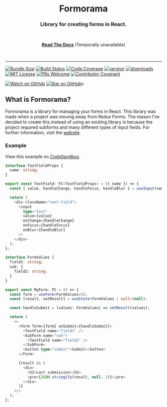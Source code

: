 <div style="text-align: center">
<h1>Formorama</h1>

<h3>Library for creating forms in React.</h3>

<br />

[**Read The Docs**](https://formorama.org/docs/introduction) (Temporally unavailable)

<br />
</div>

<hr />

[![Bundle Size][bundlephobia-badge]][bundlephobia]
[![Build Status][build-badge]][build]
[![Code Coverage][coverage-badge]][coverage]
[![version][version-badge]][package]
[![downloads][downloads-badge]][npmtrends]
[![MIT License][license-badge]][license]
[![PRs Welcome][prs-badge]][prs]
[![Contributor Covenant](https://img.shields.io/badge/Contributor%20Covenant-2.1-4baaaa.svg)](CODE_OF_CONDUCT.md)

[![Watch on GitHub][github-watch-badge]][github-watch]
[![Star on GitHub][github-star-badge]][github-star]s

## What is Formorama?
Formorama is a library for managing your forms in React. This library was made when a project was moving away from Redux Forms. The reason I've decided to create this instead of using an existing library is because the project required subforms and many different types of input fields. For further information, visit the [website](https://formorama.org).

### Example
View this example on [CodeSandbox](https://codesandbox.io/s/formorama-simple-example-xsipc).

```typescript jsx
interface TextFieldProps {
  name: string;
}

export const TextField: FC<TextFieldProps> = ({ name }) => {
  const { value, handleChange, handleFocus, handleBlur } = useInput(name, "");

  return (
    <div className="text-field">
      <input
        type="text"
        value={value}
        onChange={handleChange}
        onFocus={handleFocus}
        onBlur={handleBlur}
      />
    </div>
  );
};

interface FormValues {
  field1: string;
  sub: {
    field2: string;
  }
}

export const MyForm: FC = () => {
  const form = useForm<FormValues>();
  const [result, setResult] = useState<FormValues | null>(null);

  const handleSubmit = (values: FormValues) => setResult(values);

  return (
    <>
      <Form form={form} onSubmit={handleSubmit}>
        <TextField name="field1" />
        <SubForm name="sub">
          <TextField name="field2" />
        </SubForm>
        <button type="submit">Submit</button>
      </Form>

      {result && (
        <div>
          <h2>Last submission</h2>
          <pre>{JSON.stringify(result, null, 2)}</pre>
        </div>
      )}
    </>
  );
};
```

[npm]: https://www.npmjs.com/
[yarn]: https://classic.yarnpkg.com
[node]: https://nodejs.org
[build-badge]: https://img.shields.io/github/workflow/status/dezemand/formorama/Tests%20Push?logo=github&style=flat-square
[build]: https://github.com/dezemand/formorama/actions?query=workflow%3A"Tests+Push"
[coverage-badge]: https://img.shields.io/codecov/c/github/dezemand/formorama.svg?style=flat-square
[coverage]: https://codecov.io/github/dezemand/formorama
[version-badge]: https://img.shields.io/npm/v/formorama.svg?style=flat-square
[package]: https://www.npmjs.com/package/formorama
[downloads-badge]: https://img.shields.io/npm/dm/formorama.svg?style=flat-square
[npmtrends]: http://www.npmtrends.com/formorama
[license-badge]: https://img.shields.io/npm/l/formorama.svg?style=flat-square
[license]: https://github.com/dezemand/formorama/blob/master/LICENSE
[prs-badge]: https://img.shields.io/badge/PRs-welcome-brightgreen.svg?style=flat-square
[prs]: http://makeapullrequest.com
[bundlephobia-badge]: https://badgen.net/bundlephobia/minzip/formorama
[bundlephobia]: https://bundlephobia.com/result?p=formorama
[github-watch-badge]: https://img.shields.io/github/watchers/dezemand/formorama.svg?style=social
[github-watch]: https://github.com/dezemand/formorama/watchers
[github-star-badge]: https://img.shields.io/github/stars/dezemand/formorama.svg?style=social
[github-star]: https://github.com/dezemand/formorama/stargazers
[emojis]: https://github.com/all-contributors/all-contributors#emoji-key
[guiding-principle]: https://twitter.com/kentcdodds/status/977018512689455106
[bugs]: https://github.com/testing-library/react-testing-library/issues?q=is%3Aissue+is%3Aopen+label%3Abug+sort%3Acreated-desc
[requests]: https://github.com/dezemand/formorama/issues?q=is%3Aissue+sort%3Areactions-%2B1-desc+label%3Aenhancement+is%3Aopen
[good-first-issue]: https://github.com/dezemand/formorama/issues?utf8=✓&q=is%3Aissue+is%3Aopen+sort%3Areactions-%2B1-desc+label%3A"good+first+issue"+

